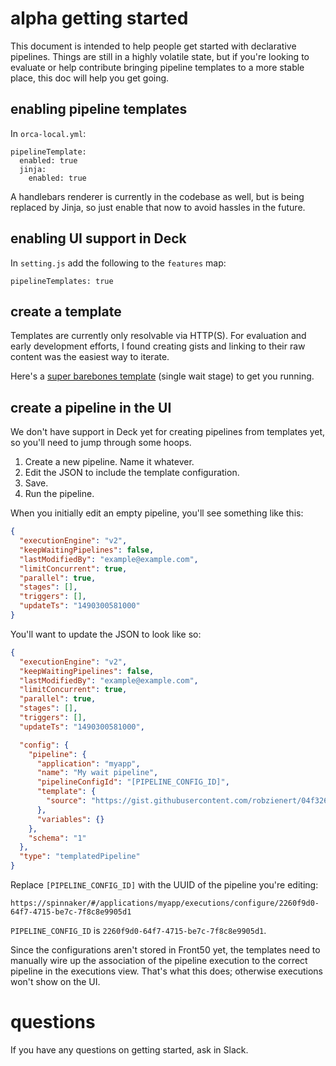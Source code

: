 # alpha getting started

This document is intended to help people get started with declarative pipelines.
Things are still in a highly volatile state, but if you're looking to evaluate
or help contribute bringing pipeline templates to a more stable place, this doc
will help you get going.

## enabling pipeline templates

In `orca-local.yml`:

```
pipelineTemplate:
  enabled: true
  jinja:
    enabled: true
```

A handlebars renderer is currently in the codebase as well, but is being
replaced by Jinja, so just enable that now to avoid hassles in the future.

## enabling UI support in Deck

In `setting.js` add the following to the `features` map:
```
pipelineTemplates: true
```

## create a template

Templates are currently only resolvable via HTTP(S). For evaluation and early
development efforts, I found creating gists and linking to their raw content
was the easiest way to iterate.

Here's a [super barebones template](https://gist.githubusercontent.com/robzienert/04f326f3077df176b1788b30e06ed981/raw/b9eed8643e9028d27f21c3dee7ca3b0b1f8c9fee/barebones.yml) 
(single wait stage) to get you running.

## create a pipeline in the UI

We don't have support in Deck yet for creating pipelines from templates yet, so
you'll need to jump through some hoops.

1. Create a new pipeline. Name it whatever.
2. Edit the JSON to include the template configuration.
3. Save.
4. Run the pipeline.

When you initially edit an empty pipeline, you'll see something like this:

```json
{
  "executionEngine": "v2",
  "keepWaitingPipelines": false,
  "lastModifiedBy": "example@example.com",
  "limitConcurrent": true,
  "parallel": true,
  "stages": [],
  "triggers": [],
  "updateTs": "1490300581000"
}
```

You'll want to update the JSON to look like so:

```json
{
  "executionEngine": "v2",
  "keepWaitingPipelines": false,
  "lastModifiedBy": "example@example.com",
  "limitConcurrent": true,
  "parallel": true,
  "stages": [],
  "triggers": [],
  "updateTs": "1490300581000",

  "config": {
    "pipeline": {
      "application": "myapp",
      "name": "My wait pipeline",
      "pipelineConfigId": "[PIPELINE_CONFIG_ID]",
      "template": {
        "source": "https://gist.githubusercontent.com/robzienert/04f326f3077df176b1788b30e06ed981/raw/b9eed8643e9028d27f21c3dee7ca3b0b1f8c9fee/barebones.yml"
      },
      "variables": {}
    },
    "schema": "1"
  },
  "type": "templatedPipeline"
}
```

Replace `[PIPELINE_CONFIG_ID]` with the UUID of the pipeline you're editing:

`https://spinnaker/#/applications/myapp/executions/configure/2260f9d0-64f7-4715-be7c-7f8c8e9905d1`

`PIPELINE_CONFIG_ID` is `2260f9d0-64f7-4715-be7c-7f8c8e9905d1`.

Since the configurations aren't stored in Front50 yet, the templates need to 
manually wire up the association of the pipeline execution to the correct 
pipeline in the executions view. That's what this does; otherwise executions won't
show on the UI.

# questions

If you have any questions on getting started, ask in Slack.
